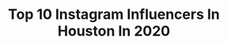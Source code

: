 ---
title: Top 10 Instagram Influencers In Houston In 2020
description: >-
  Find top Instagram influencers in Houston in 2020. Most popular hashtags: #houstonblogger #houstonphotographer #howtopose.
platform: Instagram
hits: 2338
text_top: Discover the best Instagram profiles on inBeat.
text_bottom: Our database aggregates 2338 Instagram influencers like this in Houston, United States for you to contact.
profiles:
  - username: "lauren_turton"
    fullname: >-
      LAUREN KAYLEIGH TURTON
    bio: >-
      Houston
    location: "United States"
    followers: 2540
    engagement: 2117
    commentsToLikes: 0.062315
    id: ckap6patsgut30i78si8e2c9n
    verified: false
    hashtags: "#blackouttuesday"
  - username: "kaliannakali"
    fullname: >-
      Kalianna🌈Houston📍Posing Tips
    bio: >-
      ⭐️POSING 🌈COLOR Boutique @aspynandivy Houston TX📍 Daily Life on my stories 📲 Tiktok:Kaliannakali 65k 💌365daysofashion@gmail.com #createweirdly Shop⬇️
    location: "United States"
    followers: 43104
    engagement: 1398
    commentsToLikes: 0.069375
    id: ck55ng1ab64t00i11s8gwgqek
    verified: false
    hashtags: "#lasvegasphotography, #posingpractice, #howtopose, #houstonphotographer"
  - username: "alishadhuka"
    fullname: >-
      Alisha Dhuka || Creator
    bio: >-
      A small girl with big dreams “Empowered women empower women” alishadhuka@gmail.com 📍Houston, TX
    location: "United States"
    followers: 16422
    engagement: 1081
    commentsToLikes: 0.224383
    id: ck0u7qf9a5i470i19g5z14ff4
    verified: false
    hashtags: "#fashion101, #blogger, #fashionblogger, #desiblogger"
  - username: "mahamfatima"
    fullname: >-
      Maham Fatima
    bio: >-
      • Fashion • Beauty • Travel • Lifestyle • 🤍 Been told my stories are very entertaining 😉 💌 info@mahamfatima.com 📍 Houston, Texas @mahamsfamily
    location: "United States"
    followers: 322426
    engagement: 688
    commentsToLikes: 0.194546
    id: ck5c1wq4yw2sj0i119w4cecln
    verified: false
    hashtags: "#justfabambassador, #eidaladhawithworldremit, #hippeaspartner, #transformationtime"
  - username: "vishnya.alina"
    fullname: >-
      ALINA 🎾🇷🇺 🇺🇸
    bio: >-
      🏆Pro Tennis Player 🏆 Houston, Texas , USA G14 USTA Player (14 y.o.) @usta_texas 🎾 sc:vishnia6340 Tik tok: vishnia.alina
    location: "United States"
    followers: 5288
    engagement: 1611
    commentsToLikes: 0.096805
    id: ck8t3siyw4bqm0j78m92vpl3t
    verified: false
    hashtags: "#tennisplayers, #lovetennis, #cool, #love"
  - username: "brins_torres"
    fullname: >-
      •brins•💜
    bio: >-
      Se feliz a tu manera 💫 • TikTok : brinstorres (+1.9M) 💜 •📍Houston // 🇪🇨 Dm me for collaborations 🔥
    location: "United States"
    followers: 163918
    engagement: 1534
    commentsToLikes: 0.067930
    id: ck9whlhibyemy0j78s478werp
    verified: false
    hashtags: "#itachiuchiha, #itachi"
  - username: "annechen_1"
    fullname: >-
      Anne Chen
    bio: >-
      houston, tx | duke golf ‘24
    location: "United States"
    followers: 3206
    engagement: 3065
    commentsToLikes: 0.121264
    id: ck5zvh5ag48760i14s6f4qhru
    verified: false
    hashtags: "#goduke, #dwg, #snrszn, #runwaytour"
  - username: "mynamegucci"
    fullname: >-
      † Gucci †
    bio: >-
      Nigerian | Model | Actor Houston📍 (PG | NY | ATL | LA) Vegas 11/11-15th Booking: Mynamegucci1@gmail.com
    location: "United States"
    followers: 13952
    engagement: 2169
    commentsToLikes: 0.056258
    id: ck8sxvx90ivaa0j78e3jz9wai
    verified: false
    hashtags: "#runway, #runwaymodel, #clueless, #lltkdeluxe"
  - username: "ashlingabrielle"
    fullname: >-
      Ashlin | Lifestyle Blogger
    bio: >-
      hi friend 🙋🏻‍♀️ so happy you’re here 📍houston, texas ✉️: trevinoashlin@gmail.com ⬇️ shop my looks ⬇️
    location: "United States"
    followers: 3228
    engagement: 1998
    commentsToLikes: 0.411474
    id: ckapb40ecyht90i781tdpthj6
    verified: false
    hashtags: "#lifeinphocus"
  - username: "kellsskellyy"
    fullname: >-
      K E L S
    bio: >-
      📍Houston
    location: "United States"
    followers: 12171
    engagement: 1934
    commentsToLikes: 0.058317
    id: ck5ho4wcdoxuk0i11zulo26tn
    verified: false
    hashtags: "#blackouttuesday"
---